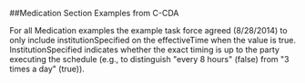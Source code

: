 ##Medication Section Examples from C-CDA 

For all Medication examples the example task force agreed (8/28/2014) to only include institutionSpecified on the effectiveTime when the value is true. InstitutionSpecified indicates whether the exact timing is up to the party executing the schedule (e.g., to distinguish "every 8 hours" (false) from "3 times a day" (true)).
